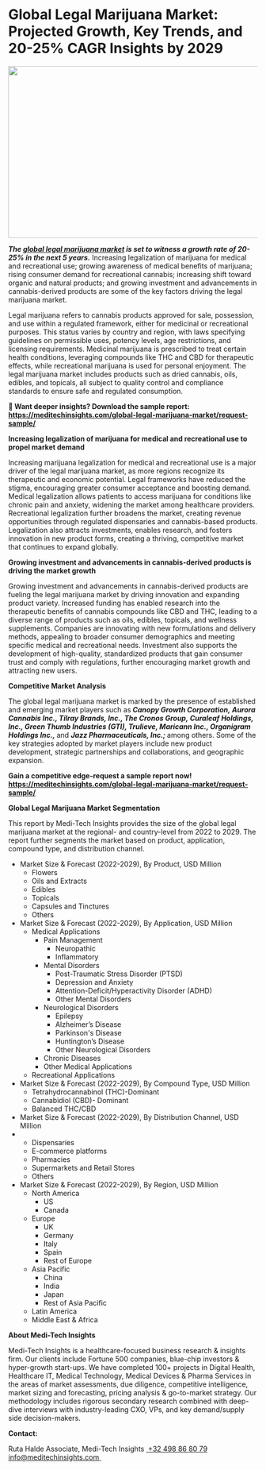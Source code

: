 <H1> Global Legal Marijuana Market: Projected Growth, Key Trends, and 20-25% CAGR Insights by 2029 </H1>
<img class="alignnone size-full wp-image-1723" src="http://dailyinvestorhub.com/wp-content/uploads/2025/04/Marijuana5-1.png" alt="" width="602" height="346" />

<strong><em>The </em></strong><a href="https://meditechinsights.com/global-legal-marijuana-market/"><strong><em>global legal marijuana market</em></strong></a><strong><em> is set to witness a growth rate of 20-25% in the next 5 years.</em></strong> Increasing legalization of marijuana for medical and recreational use; growing awareness of medical benefits of marijuana; rising consumer demand for recreational cannabis; increasing shift toward organic and natural products; and growing investment and advancements in cannabis-derived products are some of the key factors driving the legal marijuana market.

Legal marijuana refers to cannabis products approved for sale, possession, and use within a regulated framework, either for medicinal or recreational purposes. This status varies by country and region, with laws specifying guidelines on permissible uses, potency levels, age restrictions, and licensing requirements. Medicinal marijuana is prescribed to treat certain health conditions, leveraging compounds like THC and CBD for therapeutic effects, while recreational marijuana is used for personal enjoyment. The legal marijuana market includes products such as dried cannabis, oils, edibles, and topicals, all subject to quality control and compliance standards to ensure safe and regulated consumption.

<strong>🔗 Want deeper insights? Download the sample report: </strong><strong>
</strong><a href="https://meditechinsights.com/global-legal-marijuana-market/request-sample/"><strong>https://meditechinsights.com/global-legal-marijuana-market/request-sample/</strong></a>

<strong>Increasing legalization of marijuana for medical and recreational use to propel market demand</strong>

Increasing marijuana legalization for medical and recreational use is a major driver of the legal marijuana market, as more regions recognize its therapeutic and economic potential. Legal frameworks have reduced the stigma, encouraging greater consumer acceptance and boosting demand. Medical legalization allows patients to access marijuana for conditions like chronic pain and anxiety, widening the market among healthcare providers. Recreational legalization further broadens the market, creating revenue opportunities through regulated dispensaries and cannabis-based products. Legalization also attracts investments, enables research, and fosters innovation in new product forms, creating a thriving, competitive market that continues to expand globally.

<strong>Growing investment and advancements in cannabis-derived products is driving the market growth</strong>

Growing investment and advancements in cannabis-derived products are fueling the legal marijuana market by driving innovation and expanding product variety. Increased funding has enabled research into the therapeutic benefits of cannabis compounds like CBD and THC, leading to a diverse range of products such as oils, edibles, topicals, and wellness supplements. Companies are innovating with new formulations and delivery methods, appealing to broader consumer demographics and meeting specific medical and recreational needs. Investment also supports the development of high-quality, standardized products that gain consumer trust and comply with regulations, further encouraging market growth and attracting new users.

<strong>Competitive Market Analysis</strong>

The global legal marijuana market is marked by the presence of established and emerging market players such as<strong><em> Canopy Growth Corporation, Aurora Cannabis Inc., Tilray Brands, Inc., The Cronos Group, Curaleaf Holdings, Inc., Green Thumb Industries (GTI), Trulieve, Maricann Inc., Organigram Holdings Inc., </em></strong>and <strong><em>Jazz Pharmaceuticals, Inc.; </em></strong>among others. Some of the key strategies adopted by market players include new product development, strategic partnerships and collaborations, and geographic expansion.

<strong>Gain a competitive edge-request a sample report now!</strong><strong> </strong><strong>
</strong><a href="https://meditechinsights.com/global-legal-marijuana-market/request-sample/"><strong>https://meditechinsights.com/global-legal-marijuana-market/request-sample/</strong></a>

<strong>Global Legal Marijuana Market Segmentation</strong>

This report by Medi-Tech Insights provides the size of the global legal marijuana market at the regional- and country-level from 2022 to 2029. The report further segments the market based on product, application, compound type, and distribution channel.
<ul>
 	<li>Market Size &amp; Forecast (2022-2029), By Product, USD Million
<ul>
 	<li>Flowers</li>
 	<li>Oils and Extracts</li>
 	<li>Edibles</li>
 	<li>Topicals</li>
 	<li>Capsules and Tinctures</li>
 	<li>Others</li>
</ul>
</li>
 	<li>Market Size &amp; Forecast (2022-2029), By Application, USD Million
<ul>
 	<li>Medical Applications
<ul>
 	<li>Pain Management
<ul>
 	<li>Neuropathic</li>
 	<li>Inflammatory</li>
</ul>
</li>
 	<li>Mental Disorders
<ul>
 	<li>Post-Traumatic Stress Disorder (PTSD)</li>
 	<li>Depression and Anxiety</li>
 	<li>Attention-Deficit/Hyperactivity Disorder (ADHD)</li>
 	<li>Other Mental Disorders</li>
</ul>
</li>
 	<li>Neurological Disorders
<ul>
 	<li>Epilepsy</li>
 	<li>Alzheimer’s Disease</li>
 	<li>Parkinson's Disease</li>
 	<li>Huntington’s Disease</li>
 	<li>Other Neurological Disorders</li>
</ul>
</li>
 	<li>Chronic Diseases</li>
 	<li>Other Medical Applications</li>
</ul>
</li>
 	<li>Recreational Applications</li>
</ul>
</li>
 	<li>Market Size &amp; Forecast (2022-2029), By Compound Type, USD Million
<ul>
 	<li>Tetrahydrocannabinol (THC)-Dominant</li>
 	<li>Cannabidiol (CBD)- Dominant</li>
 	<li>Balanced THC/CBD</li>
</ul>
</li>
 	<li>Market Size &amp; Forecast (2022-2029), By Distribution Channel, USD Million</li>
 	<li>
<ul>
 	<li>Dispensaries</li>
 	<li>E-commerce platforms</li>
 	<li>Pharmacies</li>
 	<li>Supermarkets and Retail Stores</li>
 	<li>Others</li>
</ul>
</li>
 	<li>Market Size &amp; Forecast (2022-2029), By Region, USD Million
<ul>
 	<li>North America
<ul>
 	<li>US</li>
 	<li>Canada</li>
</ul>
</li>
 	<li>Europe
<ul>
 	<li>UK</li>
 	<li>Germany</li>
 	<li>Italy</li>
 	<li>Spain</li>
 	<li>Rest of Europe</li>
</ul>
</li>
 	<li>Asia Pacific
<ul>
 	<li>China</li>
 	<li>India</li>
 	<li>Japan</li>
 	<li>Rest of Asia Pacific</li>
</ul>
</li>
 	<li>Latin America</li>
 	<li>Middle East &amp; Africa</li>
</ul>
</li>
</ul>
<strong>About Medi-Tech Insights</strong>

Medi-Tech Insights is a healthcare-focused business research &amp; insights firm. Our clients include Fortune 500 companies, blue-chip investors &amp; hyper-growth start-ups. We have completed 100+ projects in Digital Health, Healthcare IT, Medical Technology, Medical Devices &amp; Pharma Services in the areas of market assessments, due diligence, competitive intelligence, market sizing and forecasting, pricing analysis &amp; go-to-market strategy. Our methodology includes rigorous secondary research combined with deep-dive interviews with industry-leading CXO, VPs, and key demand/supply side decision-makers.

<strong>Contact:</strong>

Ruta Halde
Associate, Medi-Tech Insights
<u> +32 498 86 80 79
</u><a href="mailto:info@meditechinsights.com">info@meditechinsights.com</a><u> </u>
